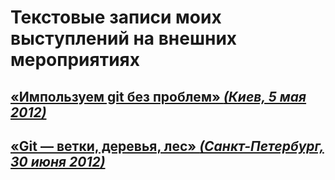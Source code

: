 # Текстовые записи моих выступлений на внешних мероприятиях

## [«Импользуем git без проблем» *(Киев, 5 мая 2012)*](https://github.com/gurugray/talks/blob/master/2012.05.05_ya-subbotnik.md)

## [«Git — ветки, деревья, лес» *(Санкт-Петербург, 30 июня 2012)*](https://github.com/gurugray/talks/blob/master/2012.06.30_ya-subbotnik.md)